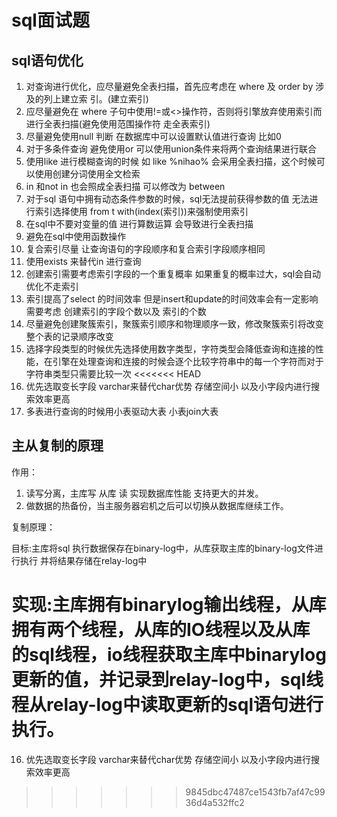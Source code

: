 # sql面试题

## sql语句优化

1. 对查询进行优化，应尽量避免全表扫描，首先应考虑在	where	及	order	by	涉及的列上建立索 引。(建立索引)
2. 应尽量避免在	where	子句中使用!=或<>操作符，否则将引擎放弃使用索引而进行全表扫描(避免使用范围操作符 走全表索引)
3. 尽量避免使用null 判断 在数据库中可以设置默认值进行查询 比如0
4. 对于多条件查询 避免使用or  可以使用union条件来将两个查询结果进行联合
5. 使用like  进行模糊查询的时候 如 like %nihao% 会采用全表扫描，这个时候可以使用创建分词使用全文检索
6. in 和not in 也会照成全表扫描  可以修改为 between
7. 对于sql 语句中拥有动态条件参数的时候，sql无法提前获得参数的值 无法进行索引选择使用 from t with(index(索引))来强制使用索引
8. 在sql中不要对变量的值 进行算数运算 会导致进行全表扫描
9. 避免在sql中使用函数操作
10. 复合索引尽量 让查询语句的字段顺序和复合索引字段顺序相同
11. 使用exists 来替代in 进行查询
12. 创建索引需要考虑索引字段的一个重复概率 如果重复的概率过大，sql会自动优化不走索引
13. 索引提高了select 的时间效率 但是insert和update的时间效率会有一定影响 需要考虑 创建索引的字段个数以及 索引的个数
14. 尽量避免创建聚簇索引，聚簇索引顺序和物理顺序一致，修改聚簇索引将改变整个表的记录顺序改变
15. 选择字段类型的时候优先选择使用数字类型，字符类型会降低查询和连接的性能，在引擎在处理查询和连接的时候会逐个比较字符串中的每一个字符而对于字符串类型只需要比较一次
<<<<<<< HEAD
16. 优先选取变长字段 varchar来替代char优势 存储空间小 以及小字段内进行搜索效率更高
17. 多表进行查询的时候用小表驱动大表 小表join大表



## 主从复制的原理

作用：

1. 读写分离，主库写 从库 读 实现数据库性能 支持更大的并发。
2. 做数据的热备份，当主服务器宕机之后可以切换从数据库继续工作。

复制原理：

目标:主库将sql 执行数据保存在binary-log中，从库获取主库的binary-log文件进行执行 并将结果存储在relay-log中

实现:主库拥有binarylog输出线程，从库拥有两个线程，从库的IO线程以及从库的sql线程，io线程获取主库中binarylog更新的值，并记录到relay-log中，sql线程从relay-log中读取更新的sql语句进行执行。
=======
16. 优先选取变长字段 varchar来替代char优势 存储空间小 以及小字段内进行搜索效率更高    




>>>>>>> 9845dbc47487ce1543fb7af47c9936d4a532ffc2









